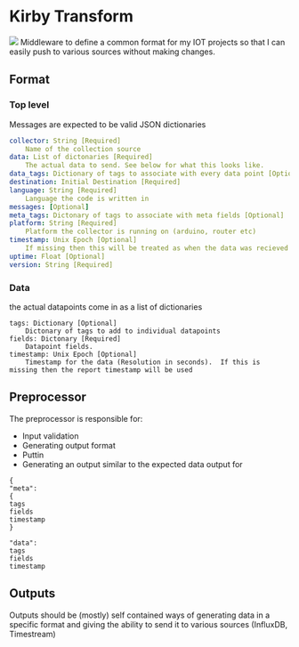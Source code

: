 # Kirby Transform
![](https://66.media.tumblr.com/tumblr_lpc46oU6Cy1qi1pnpo1_500.gifv)
Middleware to define a common format for my IOT projects so that I can easily push to various sources without making changes.

## Format
### Top level
Messages are expected to be valid JSON dictionaries
```yaml
collector: String [Required]
    Name of the collection source
data: List of dictonaries [Required]
    The actual data to send. See below for what this looks like.
data_tags: Dictionary of tags to associate with every data point [Optional]
destination: Initial Destination [Required]
language: String [Required]
    Language the code is written in
messages: [Optional]
meta_tags: Dictonary of tags to associate with meta fields [Optional]
platform: String [Required]
    Platform the collector is running on (arduino, router etc)
timestamp: Unix Epoch [Optional]
    If missing then this will be treated as when the data was recieved (Which is a really bad workaround).
uptime: Float [Optional]
version: String [Required]

```
### Data
the actual datapoints come in as a list of dictionaries
```docs
tags: Dictionary [Optional]
    Dictonary of tags to add to individual datapoints
fields: Dictonary [Required]
    Datapoint fields.
timestamp: Unix Epoch [Optional]
    Timestamp for the data (Resolution in seconds).  If this is missing then the report timestamp will be used
```
## Preprocessor
The preprocessor is responsible for:
* Input validation
* Generating output format
* Puttin
* Generating an output similar to the expected data output for




```docs
{
"meta":
{
tags
fields
timestamp
}

"data":
tags
fields
timestamp
```


## Outputs
Outputs should be (mostly) self contained ways of generating data in a specific format and giving the ability to send it to various sources (InfluxDB, Timestream)